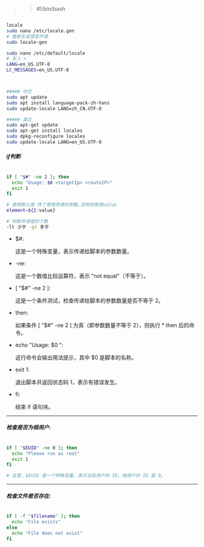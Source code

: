 >>#!/bin/bash


~~~bash

locale
sudo nano /etc/locale.gen
# 重新生成语言环境
sudo locale-gen

sudo nano /etc/default/locale
# 写入 >
LANG=en_US.UTF-8
LC_MESSAGES=en_US.UTF-8



##### 中文
sudo apt update
sudo apt install language-pack-zh-hans
sudo update-locale LANG=zh_CN.UTF-8

##### 英文
sudo apt-get update
sudo apt-get install locales
sudo dpkg-reconfigure locales
sudo update-locale LANG=en_US.UTF-8

~~~

##### if判断

~~~bash

if [ "$#" -ne 2 ]; then
  echo "Usage: $0 <targetIp> <routeIP>"
  exit 1
fi

# 使用默认值 传了使用传递的参数,没有则使用value
element=${1:value}

# 判断传递值的个数
-lt 少于 -gt 多于
~~~

* $#:

    这是一个特殊变量，表示传递给脚本的参数数量。

* -ne:

    这是一个数值比较运算符，表示 "not equal"（不等于）。

* [ "$#" -ne 2 ]:

    这是一个条件测试，检查传递给脚本的参数数量是否不等于 2。

* then:

    如果条件 [ "$#" -ne 2 ] 为真（即参数数量不等于 2），则执行 * then 后的命令。


* echo "Usage: $0 <targetIp> <routeIP>":

    这行命令会输出用法提示，其中 $0 是脚本的名称。

* exit 1:

    退出脚本并返回状态码 1，表示有错误发生。

* fi:

    结束 if 语句块。


------------------------------------

##### 检查是否为根用户:

~~~bash

if [ "$EUID" -ne 0 ]; then
  echo "Please run as root"
  exit 1
fi

# 这里，$EUID 是一个特殊变量，表示当前用户的 ID。根用户的 ID 是 0。
~~~

-------------------------------------------

##### 检查文件是否存在:

~~~bash

if [ -f "$filename" ]; then
  echo "File exists"
else
  echo "File does not exist"
fi

~~~